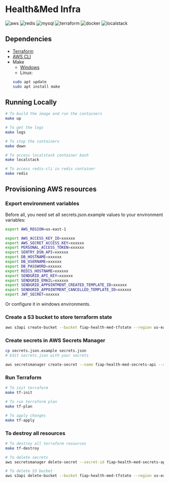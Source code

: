 # Health&Med Infra
![aws](https://img.shields.io/badge/Amazon_AWS-FF9900?style=for-the-badge&logo=amazonwebservices&logoColor=white)
![redis](https://img.shields.io/badge/Redis-DC382D?style=for-the-badge&logo=redis&logoColor=white)
![mysql](https://img.shields.io/badge/MySQL-4479A1?style=for-the-badge&logo=mysql&logoColor=white)
![terraform](https://img.shields.io/badge/Terraform-7B42BC?style=for-the-badge&logo=terraform&logoColor=white)
![docker](https://img.shields.io/badge/Docker-2496ED?style=for-the-badge&logo=docker&logoColor=white)
![localstack](https://img.shields.io/badge/Localstack-3C3C3C?style=for-the-badge&logo=localstack&logoColor=white)


## Dependencies
- [Terraform](https://developer.hashicorp.com/terraform/install?product_intent=terraform)
- [AWS CLI](https://docs.aws.amazon.com/cli/latest/userguide/install-cliv2.html)
- Make
  - [Windows](https://gnuwin32.sourceforge.net/packages/make.htm)
  - Linux:
  ```bash
  sudo apt update
  sudo apt install make

## Running Locally
```bash
# To build the image and run the containers
make up

# To get the logs
make logs

# To stop the containers
make down

# To access localstack container bash
make localstack

# To access redis-cli in redis container
make redis
```

## Provisioning AWS resources

### Export environment variables
Before all, you need set all secrets.json.example values to your environment variables:
```bash
export AWS_REGION=us-east-1

export AWS_ACCESS_KEY_ID=xxxxxx
export AWS_SECRET_ACCESS_KEY=xxxxxx
export PERSONAL_ACCESS_TOKEN=xxxxxx
export SENTRY_DSN_API=xxxxxx
export DB_HOSTNAME=xxxxxx
export DB_USERNAME=xxxxxx
export DB_PASSWORD=xxxxxx
export REDIS_HOSTNAME=xxxxxx
export SENDGRID_API_KEY=xxxxxx
export SENDGRID_EMAIL=xxxxxx
export SENDGRID_APPOINTMENT_CREATED_TEMPLATE_ID=xxxxxx
export SENDGRID_APPOINTMENT_CANCELLED_TEMPLATE_ID=xxxxxx
export JWT_SECRET=xxxxxx

```
Or configure it in windows environments.


### Create a S3 bucket to store terraform state
```bash
aws s3api create-bucket --bucket fiap-health-med-tfstate --region us-east-1
```

### Create secrets in AWS Secrets Manager
```bash
cp secrets.json.example secrets.json
# Edit secrets.json with your secrets

aws secretsmanager create-secret --name fiap-health-med-secrets-api --secret-string file://secrets.json
```

### Run Terraform
```bash
# To init terraform
make tf-init

# To run terraform plan
make tf-plan

# To apply changes
make tf-apply
```

### To destroy all resources
```bash
# To destroy all terraform resources
make tf-destroy

# To delete secrets
aws secretsmanager delete-secret --secret-id fiap-health-med-secrets-api --force-delete-without-recovery

# To delete S3 bucket
aws s3api delete-bucket --bucket fiap-health-med-tfstate --region us-east-1
```
